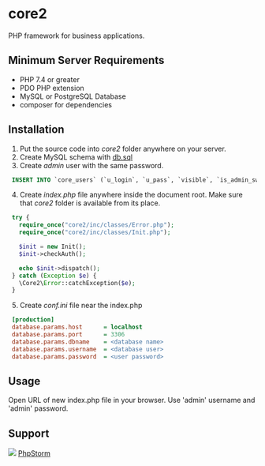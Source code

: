 core2
=====
PHP framework for business applications.

Minimum Server Requirements
---------------------------

* PHP 7.4 or greater
* PDO PHP extension
* MySQL or PostgreSQL Database
* composer for dependencies


Installation
------------
1. Put the source code into *core2* folder anywhere on your server.
2. Create MySQL schema with [db.sql](db.sql)
3. Create *admin* user with the same password.
 ```sql
  INSERT INTO `core_users` (`u_login`, `u_pass`, `visible`, `is_admin_sw`, `date_added`) VALUES ('admin', 'ad7123ebca969de21e49c12a7d69ce25', 'Y', 'Y', NOW());
  ```

4. Create *index.php* file anywhere inside the document root. Make sure that *core2* folder is available from its place.
 ```php
  try {
  	require_once("core2/inc/classes/Error.php");
  	require_once("core2/inc/classes/Init.php");
 
  	$init = new Init();
  	$init->checkAuth();
 
  	echo $init->dispatch();
  } catch (Exception $e) {
  	\Core2\Error::catchException($e);
  }
 ```
5. Create *conf.ini* file near the index.php
 
 ```ini
  [production]
  database.params.host      = localhost
  database.params.port      = 3306
  database.params.dbname    = <database name>
  database.params.username  = <database user>
  database.params.password  = <user password>
 ```

Usage
-----
Open URL of new index.php file in your browser. Use 'admin' username and 'admin' password.

Support
-------
<img src="phpStorm.png"/>
<a href="https://www.jetbrains.com/phpstorm/" target="_blank">PhpStorm</a>
